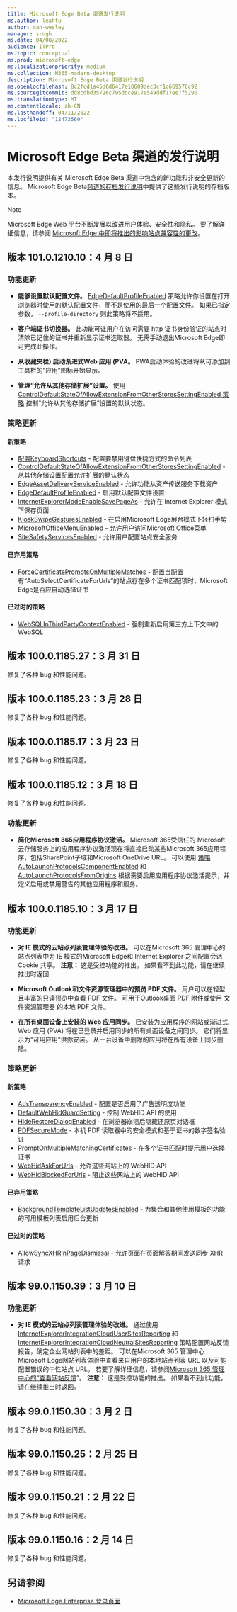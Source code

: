 ```yaml
---
title: Microsoft Edge Beta 渠道发行说明
ms.author: leahtu
author: dan-wesley
manager: srugh
ms.date: 04/08/2022
audience: ITPro
ms.topic: conceptual
ms.prod: microsoft-edge
ms.localizationpriority: medium
ms.collection: M365-modern-desktop
description: Microsoft Edge Beta 渠道发行说明
ms.openlocfilehash: 8c2fcd1a45d6d6417e10609dec3cf1c669576c92
ms.sourcegitcommit: dd8cdbd35726c795ddce917e549ddf17ee7f5290
ms.translationtype: MT
ms.contentlocale: zh-CN
ms.lasthandoff: 04/11/2022
ms.locfileid: "12473560"
---
```

# <a name="release-notes-for-microsoft-edge-beta-channel"></a>Microsoft Edge Beta 渠道的发行说明

本发行说明提供有关 Microsoft Edge Beta 渠道中包含的新功能和非安全更新的信息。 Microsoft Edge Beta[频道的存档发行说明](./microsoft-edge-relnote-archive-beta-channel.md)中提供了这些发行说明的存档版本。

> [!NOTE]
> Microsoft Edge Web 平台不断发展以改进用户体验、安全性和隐私。 要了解详细信息，请参阅 [Microsoft Edge 中即将推出的影响站点兼容性的更改](/microsoft-edge/web-platform/site-impacting-changes)。

## <a name="version-1010121010-april-8"></a>版本 101.0.1210.10：4 月 8 日

### <a name="feature-updates"></a>功能更新

- **能够设置默认配置文件。** [EdgeDefaultProfileEnabled](/DeployEdge/microsoft-edge-policies#edgedefaultprofileenabled) 策略允许你设置在打开浏览器时使用的默认配置文件，而不是使用的最后一个配置文件。 如果已指定参数， `--profile-directory` 则此策略将不适用。

- **客户端证书切换器。** 此功能可让用户在访问需要 http 证书身份验证的站点时清除已记住的证书并重新显示证书选取器。 无需手动退出Microsoft Edge即可完成此操作。

- **从收藏夹栏) 启动渐进式Web 应用 (PVA。** PWA启动体验的改进将从可添加到工具栏的“应用”图标开始显示。

- **管理“允许从其他存储扩展”设置。** 使用 [ControlDefaultStateOfAllowExtensionFromOtherStoresSettingEnabled 策略](/DeployEdge/microsoft-edge-policies#controldefaultstateofallowextensionfromotherstoressettingenabled) 控制“允许从其他存储扩展”设置的默认状态。

### <a name="policy-updates"></a>策略更新

#### <a name="new-policies"></a>新策略

- [配置KeyboardShortcuts](/DeployEdge/microsoft-edge-policies#configurekeyboardshortcuts) - 配置要禁用键盘快捷方式的命令列表
- [ControlDefaultStateOfAllowExtensionFromOtherStoresSettingEnabled](/DeployEdge/microsoft-edge-policies#controldefaultstateofallowextensionfromotherstoressettingenabled) - 从其他存储设置配置允许扩展的默认状态
- [EdgeAssetDeliveryServiceEnabled](/DeployEdge/microsoft-edge-policies#edgeassetdeliveryserviceenabled) - 允许功能从资产传送服务下载资产
- [EdgeDefaultProfileEnabled](/DeployEdge/microsoft-edge-policies#edgedefaultprofileenabled) - 启用默认配置文件设置
- [InternetExplorerModeEnableSavePageAs](/DeployEdge/microsoft-edge-policies#internetexplorermodeenablesavepageas) - 允许在 Internet Explorer 模式下保存页面
- [KioskSwipeGesturesEnabled](/DeployEdge/microsoft-edge-policies#kioskswipegesturesenabled) - 在启用Microsoft Edge展台模式下轻扫手势
- [MicrosoftOfficeMenuEnabled](/DeployEdge/microsoft-edge-policies#microsoftofficemenuenabled) - 允许用户访问Microsoft Office菜单
- [SiteSafetyServicesEnabled](/DeployEdge/microsoft-edge-policies#sitesafetyservicesenabled) - 允许用户配置站点安全服务

#### <a name="deprecated-policy"></a>已弃用策略

- [ForceCertificatePromptsOnMultipleMatches](/DeployEdge/microsoft-edge-policies#forcecertificatepromptsonmultiplematches) - 配置当配置有“AutoSelectCertificateForUrls”的站点存在多个证书匹配项时，Microsoft Edge是否应自动选择证书

#### <a name="obsoleted-policy"></a>已过时的策略

- [WebSQLInThirdPartyContextEnabled](/DeployEdge/microsoft-edge-policies#websqlinthirdpartycontextenabled) - 强制重新启用第三方上下文中的 WebSQL


## <a name="version-1000118527-march-31"></a>版本 100.0.1185.27：3 月 31 日

修复了各种 bug 和性能问题。

## <a name="version-1000118523-march-28"></a>版本 100.0.1185.23：3 月 28 日

修复了各种 bug 和性能问题。

## <a name="version-1000118517-march-23"></a>版本 100.0.1185.17：3 月 23 日

修复了各种 bug 和性能问题。

## <a name="version-1000118512-march-18"></a>版本 100.0.1185.12：3 月 18 日

修复了各种 bug 和性能问题。

### <a name="feature-updates"></a>功能更新

- **简化Microsoft 365应用程序协议激活。** Microsoft 365受信任的 Microsoft 云存储服务上的应用程序协议激活现在将直接启动某些Microsoft 365应用程序，包括SharePoint子域和Microsoft OneDrive URL。 可以使用 [策略 AutoLaunchProtocolsComponentEnabled](/deployedge/microsoft-edge-policies#autolaunchprotocolscomponentenabled) 和 [AutoLaunchProtocolsFromOrigins](/deployedge/microsoft-edge-policies#autolaunchprotocolsfromorigins) 根据需要启用应用程序协议激活提示，并定义启用或禁用警告的其他应用程序和服务。

## <a name="version-1000118510-march-17"></a>版本 100.0.1185.10：3 月 17 日

### <a name="feature-updates"></a>功能更新

- **对 IE 模式的云站点列表管理体验的改进。** 可以在Microsoft 365 管理中心的站点列表中为 IE 模式的Microsoft Edge和 Internet Explorer 之间配置会话 Cookie 共享。 **注意：** 这是受控功能的推出。 如果看不到此功能，请在继续推出时返回

- **Microsoft Outlook和文件资源管理器中的预览 PDF 文件。** 用户可以在轻型且丰富的只读预览中查看 PDF 文件。  可用于Outlook桌面 PDF 附件或使用 文件资源管理器 的本地 PDF 文件。  

- **在所有桌面设备上安装的 Web 应用同步。** 已安装为应用程序的网站或渐进式Web 应用 (PVA) 将在已登录并启用同步的所有桌面设备之间同步。 它们将显示为“可用应用”供你安装。 从一台设备中删除的应用将在所有设备上同步删除。

### <a name="policy-updates"></a>策略更新

#### <a name="new-policies"></a>新策略

- [AdsTransparencyEnabled](/DeployEdge/microsoft-edge-policies#adstransparencyenabled) - 配置是否启用了广告透明度功能
- [DefaultWebHidGuardSetting](/DeployEdge/microsoft-edge-policies#defaultwebhidguardsetting) - 控制 WebHID API 的使用
- [HideRestoreDialogEnabled](/DeployEdge/microsoft-edge-policies#hiderestoredialogenabled) - 在浏览器崩溃后隐藏还原页对话框
- [PDFSecureMode](/DeployEdge/microsoft-edge-policies#pdfsecuremode) - 本机 PDF 读取器中的安全模式和基于证书的数字签名验证
- [PromptOnMultipleMatchingCertificates](/DeployEdge/microsoft-edge-policies#promptonmultiplematchingcertificates) - 在多个证书匹配时提示用户选择证书
- [WebHidAskForUrls](/DeployEdge/microsoft-edge-policies#webhidaskforurls) - 允许这些网站上的 WebHID API
- [WebHidBlockedForUrls](/DeployEdge/microsoft-edge-policies#webhidblockedforurls) - 阻止这些网站上的 WebHID API

#### <a name="deprecated-policy"></a>已弃用策略

- [BackgroundTemplateListUpdatesEnabled](/DeployEdge/microsoft-edge-policies#backgroundtemplatelistupdatesenabled) - 为集合和其他使用模板的功能的可用模板列表启用后台更新

#### <a name="obsoleted-policy"></a>已过时的策略

- [AllowSyncXHRInPageDismissal](/DeployEdge/microsoft-edge-policies#allowsyncxhrinpagedismissal) - 允许页面在页面解答期间发送同步 XHR 请求

## <a name="version-990115039-march-10"></a>版本 99.0.1150.39：3 月 10 日

### <a name="feature-updates"></a>功能更新

- **对 IE 模式的云站点列表管理体验的改进。** 通过使用 [InternetExplorerIntegrationCloudUserSitesReporting](/deployedge/microsoft-edge-policies#internetexplorerintegrationcloudusersitesreporting) 和 [InternetExplorerIntegrationCloudNeutralSitesReporting](/deployedge/microsoft-edge-policies#internetexplorerintegrationcloudneutralsitesreporting) 策略配置网站反馈报告，确定企业网站列表中的差距。 可以在Microsoft 365 管理中心Microsoft Edge网站列表体验中查看来自用户的本地站点列表 URL 以及可能配置错误的中性站点 URL。 若要了解详细信息，请参阅[Microsoft 365 管理中心的“查看网站反馈](/deployedge/edge-ie-mode-cloud-site-list-mgmt#view-site-feedback-on-the-microsoft-365-admin-center-1)”。  **注意：** 这是受控功能的推出。 如果看不到此功能，请在继续推出时返回。

## <a name="version-990115030-march-2"></a>版本 99.0.1150.30：3 月 2 日

修复了各种 bug 和性能问题。

## <a name="version-990115025-february-25"></a>版本 99.0.1150.25：2 月 25 日

修复了各种 bug 和性能问题。

## <a name="version-990115021-february-22"></a>版本 99.0.1150.21：2 月 22 日

修复了各种 bug 和性能问题。

## <a name="version-990115016-february-14"></a>版本 99.0.1150.16：2 月 14 日

修复了各种 bug 和性能问题。

<!--- From Version 99.0.1150.11: February 9 to Version 98.0.1108.27: January 19 --->
<!-- archive from Version 98.0.1108.23: January 14 to Version 97.0.1072.28: December 8 -->
<!--- Version 97.0.1072.21: December 1 to Version 96.0.1054.13: November 5  --->
<!--- archive from Version 96.0.1054.8: November 1 to Version 95.0.1020.14: October 5  --->
<!-- archive from version 95.0.1020.9: September 28 to version 94.0.992.14: September 7 -->
<!-- archive from Version 94.0.992.9: September 2 to Version 92.0.902.40: July 6 -->
<!--Archive from Version 92.0.902.22: June 21 to Version 89.0.774.23: February 8  -->
<!-- Archive from Version 87.0.664.18: October 26 to to version 89.0.774.18: February 3 --->
<!-- Archive from Version 87.0.664.12: October 20 to version 86.0.622.15: September 14 -->
<!--- Archived to version 86.0.622.11: September 9 ---->
<!--- Archived to version 85.0.564.18: July 28 ---->

## <a name="see-also"></a>另请参阅

- [Microsoft Edge Enterprise 登录页面](https://aka.ms/EdgeEnterprise)

